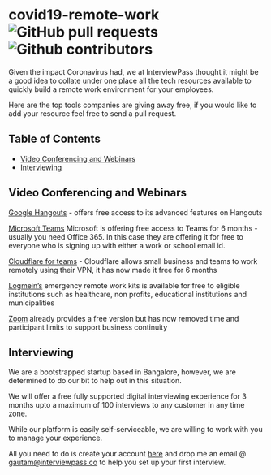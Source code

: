 # covid19-remote-work ![GitHub pull requests](https://img.shields.io/github/last-commit/vickyonit/covid19-remote-work) ![Github contributors](https://img.shields.io/github/contributors/vickyonit/covid19-remote-work)


Given the impact Coronavirus had, we at InterviewPass thought it might be a good idea to collate under one place all the tech resources available to quickly build a remote work environment for your employees. 

Here are the top tools companies are giving away free, if you would like to add your resource feel free to send a pull request. 


## Table of Contents
- [Video Conferencing and Webinars](#video-conferencing-and-webinars)
- [Interviewing](#interviewing)


## Video Conferencing and Webinars

[Google Hangouts](https://t.co/OWWF7s5jjR) - offers free access to its advanced features on Hangouts 

[Microsoft Teams](https://www.microsoft.com/en-us/microsoft-365/blog/2020/03/05/our-commitment-to-customers-during-covid-19/) Microsoft is offering free access to Teams for 6 months - usually you need Office 365. 
In this case they are offering it for free to everyone who is signing up with either a work or school email id. 

[Cloudflare for teams](https://blog.cloudflare.com/cloudflare-for-teams-free-for-small-businesses-during-coronavirus-emergency/) - Cloudflare allows small business and teams to work remotely using their VPN, it has now made it free for 6 months 

[Logmein’s](https://blog.gotomeeting.com/coronavirus-disruptions-and-support/) emergency remote work kits is available for free to eligible institutions such as healthcare, non profits, educational institutions and municipalities 

[Zoom](https://blog.zoom.us/wordpress/2020/02/26/zoom-commitment-user-support-business-continuity-during-coronavirus-outbreak/) already provides a free version but has now removed time and participant limits to support business continuity 

## Interviewing 

We are a bootstrapped startup based in Bangalore, however, we are determined to do our bit to help out in this situation. 

We will offer a free fully supported digital interviewing experience for 3 months upto a maximum of 100 interviews to any customer in any time zone. 

While our platform is easily self-serviceable, we are willing to work with you to manage your experience. 

All you need to do is create your account [here](https://hire.interviewpass.co/signup) and drop me an email @ [gautam@interviewpass.co](mailto:gautam@interviewpass.co) to help you set up your first interview. 




